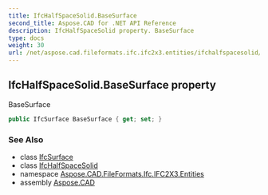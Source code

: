 ```yaml
---
title: IfcHalfSpaceSolid.BaseSurface
second_title: Aspose.CAD for .NET API Reference
description: IfcHalfSpaceSolid property. BaseSurface
type: docs
weight: 30
url: /net/aspose.cad.fileformats.ifc.ifc2x3.entities/ifchalfspacesolid/basesurface/
---
```

## IfcHalfSpaceSolid.BaseSurface property

BaseSurface

```csharp
public IfcSurface BaseSurface { get; set; }
```

### See Also

* class [IfcSurface](../../ifcsurface/)
* class [IfcHalfSpaceSolid](../)
* namespace [Aspose.CAD.FileFormats.Ifc.IFC2X3.Entities](../../ifchalfspacesolid/)
* assembly [Aspose.CAD](../../../)


